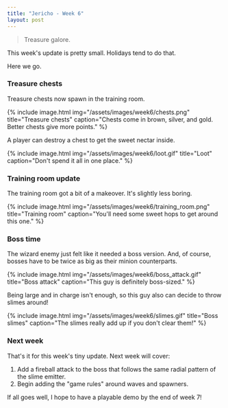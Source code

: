 ```yaml
---
title: "Jericho - Week 6"
layout: post
---
```


> Treasure galore.

This week's update is pretty small. Holidays tend to do that.

Here we go.

### Treasure chests

Treasure chests now spawn in the training room.

{% include image.html img="/assets/images/week6/chests.png" title="Treasure chests" caption="Chests come in brown, silver, and gold. Better chests give more points." %}

A player can destroy a chest to get the sweet nectar inside.

{% include image.html img="/assets/images/week6/loot.gif" title="Loot" caption="Don't spend it all in one place." %}

### Training room update

The training room got a bit of a makeover. It's slightly less boring.

{% include image.html img="/assets/images/week6/training_room.png" title="Training room" caption="You'll need some sweet hops to get around this one." %}


### Boss time

The wizard enemy just felt like it needed a boss version. And, of course, bosses have to be twice as big as their minion counterparts.

{% include image.html img="/assets/images/week6/boss_attack.gif" title="Boss attack" caption="This guy is definitely boss-sized." %}

Being large and in charge isn't enough, so this guy also can decide to throw slimes around!

{% include image.html img="/assets/images/week6/slimes.gif" title="Boss slimes" caption="The slimes really add up if you don't clear them!" %}

### Next week

That's it for this week's tiny update. Next week will cover:

1. Add a fireball attack to the boss that follows the same radial pattern of the slime emitter.
1. Begin adding the "game rules" around waves and spawners.

If all goes well, I hope to have a playable demo by the end of week 7!
